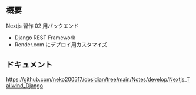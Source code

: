## 概要

Nextjs 習作 02 用バックエンド

- Django REST Framework
- Render.com にデプロイ用カスタマイズ

## ドキュメント

https://github.com/neko200517/obsidian/tree/main/Notes/develop/Nextjs_Tailwind_Django
